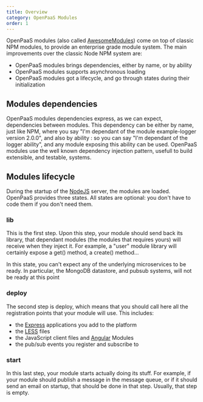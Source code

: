```yaml
---
title: Overview
category: OpenPaaS Modules
order: 1
---
```


OpenPaaS modules (also called [AwesomeModules](https://ci.open-paas.org/stash/projects/AM/repos/awesome-module-manager/browse)) come on top of classic NPM modules, to provide an enterprise grade module system. The main improvements over the classic Node NPM system are:

* OpenPaaS modules brings dependencies, either by name, or by ability
* OpenPaaS modules supports asynchronous loading
* OpenPaaS modules got a lifecycle, and go through states during their initialization

## Modules dependencies

OpenPaaS modules dependencies express, as we can expect, dependencies between modules. This dependency can be either by name, just like NPM, where you say "I'm dependant of the module example-logger version 2.0.0", and also by ability : so you can say "I'm dependant of the logger ability", and any module exposing this ability can be used. OpenPaaS modules use the well known dependency injection pattern, usefull to build extensible, and testable, systems.

## Modules lifecycle

During the startup of the [NodeJS](https://nodejs.org/) server, the modules are loaded. OpenPaaS provides three states. All states are optional: you don't have to code them if you don't need them.

### lib

This is the first step. Upon this step, your module should send back its library, that dependant modules (the modules that requires yours) will receive when they inject it. For example, a "user" module library will certainly expose a get() method, a create() method...

In this state, you can't expect any of the underlying microservices to be ready. In particular, the MongoDB datastore, and pubsub systems, will not be ready at this point

### deploy

The second step is deploy, which means that you should call here all the registration points that your module will use. This includes:

* the [Express](https://expressjs.org) applications you add to the platform
* the [LESS](http://lesscss.org/) files
* the JavaScript client files and [Angular](https://angularjs.org/) Modules
* the pub/sub events you register and subscribe to

### start

In this last step, your module starts actually doing its stuff. For example, if your module should publish a message in the message queue, or if it should send an email on startup, that should be done in that step. Usually, that step is empty.
